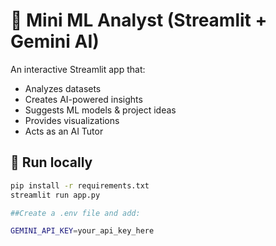 # 🤖 Mini ML Analyst (Streamlit + Gemini AI)

An interactive Streamlit app that:
- Analyzes datasets
- Creates AI-powered insights
- Suggests ML models & project ideas
- Provides visualizations
- Acts as an AI Tutor

## 🚀 Run locally
```bash
pip install -r requirements.txt
streamlit run app.py

##Create a .env file and add:

GEMINI_API_KEY=your_api_key_here